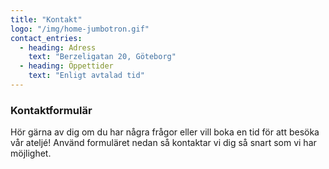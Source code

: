 ```yaml
---
title: "Kontakt"
logo: "/img/home-jumbotron.gif"
contact_entries:
  - heading: Adress
    text: "Berzeligatan 20, Göteborg"
  - heading: Öppettider
    text: "Enligt avtalad tid"
---
```


<h3 class="f4 b lh-title mb2">Kontaktformulär</h3>

Hör gärna av dig om du har några frågor eller vill boka en tid för att besöka vår ateljé! Använd formuläret nedan så kontaktar vi dig så snart som vi har möjlighet.
